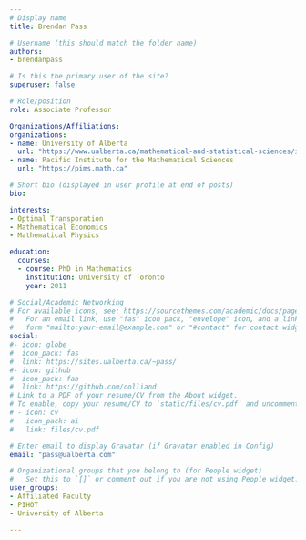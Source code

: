 ```yaml
---
# Display name
title: Brendan Pass

# Username (this should match the folder name)
authors:
- brendanpass

# Is this the primary user of the site?
superuser: false

# Role/position
role: Associate Professor

Organizations/Affiliations:
organizations:
- name: University of Alberta
  url: "https://www.ualberta.ca/mathematical-and-statistical-sciences/index.html"
- name: Pacific Institute for the Mathematical Sciences
  url: "https://pims.math.ca"

# Short bio (displayed in user profile at end of posts)
bio:

interests:
- Optimal Transporation
- Mathematical Economics
- Mathematical Physics

education:
  courses:
  - course: PhD in Mathematics
    institution: University of Toronto
    year: 2011

# Social/Academic Networking
# For available icons, see: https://sourcethemes.com/academic/docs/page-builder/#icons
#   For an email link, use "fas" icon pack, "envelope" icon, and a link in the
#   form "mailto:your-email@example.com" or "#contact" for contact widget.
social:
#- icon: globe
#  icon_pack: fas
#  link: https://sites.ualberta.ca/~pass/
#- icon: github
#  icon_pack: fab
#  link: https://github.com/colliand
# Link to a PDF of your resume/CV from the About widget.
# To enable, copy your resume/CV to `static/files/cv.pdf` and uncomment the lines below.
# - icon: cv
#   icon_pack: ai
#   link: files/cv.pdf

# Enter email to display Gravatar (if Gravatar enabled in Config)
email: "pass@ualberta.com"

# Organizational groups that you belong to (for People widget)
#   Set this to `[]` or comment out if you are not using People widget.
user_groups:
- Affiliated Faculty
- PIHOT
- University of Alberta

---
```

